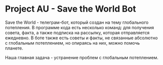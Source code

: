 # Project AU - Save the World Bot
Save the World - телеграм-бот, который создан на тему глобального потепления. В программе кода есть несколько команд: для получения совета, факта, а также подписка на рассылку, которая отправляется ежедневно. В боте также есть советы и факты, не связанные абсолютно с глобальным потеплением, но опираясь на них, можно помочь планете.

Наша главная задача - устранение проблем с глобальным потеплением.

